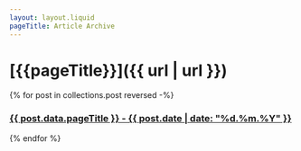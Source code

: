 ```yaml
---
layout: layout.liquid
pageTitle: Article Archive
---
```

# [{{pageTitle}}]({{ url | url }})
{% for post in collections.post reversed -%}
<h3><a href="{{ post.url | url }}">{{ post.data.pageTitle }} - {{ post.date | date: "%d.%m.%Y" }}</a></h3>
{% endfor %}